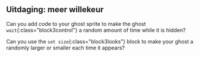 ## Uitdaging: meer willekeur

Can you add code to your ghost sprite to make the ghost `wait`{:class="block3control"} a random amount of time while it is hidden?

Can you use the `set size`{:class="block3looks"} block to make your ghost a randomly larger or smaller each time it appears?